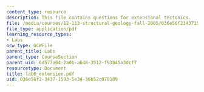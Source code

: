 ```yaml
---
content_type: resource
description: This file contains questions for extensional tectonics.
file: /media/courses/12-113-structural-geology-fall-2005/036e56f2343715935e3436b52c078109_lab6_extension.pdf
file_type: application/pdf
learning_resource_types:
- Labs
ocw_type: OCWFile
parent_title: Labs
parent_type: CourseSection
parent_uid: 6d577a64-2a0b-a648-3512-f93b45a3dcf7
resourcetype: Document
title: lab6_extension.pdf
uid: 036e56f2-3437-1593-5e34-36b52c078109
---
```

